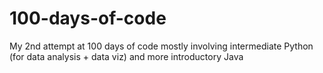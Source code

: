 # 100-days-of-code
My 2nd attempt at 100 days of code mostly involving intermediate Python (for data analysis + data viz) and more introductory Java
